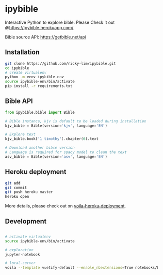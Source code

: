 # ipybible

Interactive Python to explore bible. Please Check it out @https://ipybible.herokuapp.com/

Bible source API: https://getbible.net/api

## Installation

```bash
git clone https://github.com/ricky-lim/ipybible.git
cd ipybible
# create virtualenv
python -m venv ipybible-env
source ipybible-env/bin/activate
pip install -r requirements.txt
```

## Bible API
```python
from ipybible.bible import Bible  

# Bible instance, kjv is default to be loaded during installation
kjv_bible = Bible(version='kjv', language='EN')

# Explore text
kjv_bible.book('1 timothy').chapter(6).text 

# Download another bible version 
# Language is required for spacy model to clean the text
asv_bible = Bible(version='asv', language='EN')   
```

## Heroku deployment
```bash
git add 
git commit
git push heroku master
heroku open
```
 More details, please check out on [voila-heroku-deployment](https://voila.readthedocs.io/en/latest/deploy.html).

## Development
```bash

# activate virtualenv
source ipybible-env/bin/activate

# exploration
jupyter-notebook

# local-server
voila --template vuetify-default --enable_nbextensions=True notebooks/bible.ipynb 
```
